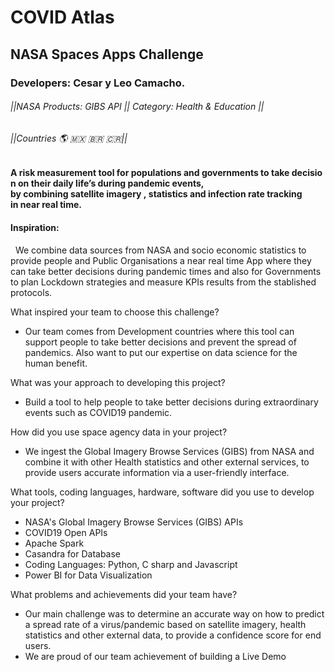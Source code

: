 # COVID Atlas
## NASA Spaces Apps Challenge
### Developers: Cesar y Leo Camacho. 
###### ||NASA Products: GIBS API || Category: Health & Education ||
###### ||Countries 🌎 🇲🇽 🇧🇷 🇨🇷||

#### A risk measurement tool for populations and governments to take decision on their daily life’s during pandemic events, by combining satellite imagery , statistics and infection rate tracking in near real time.  

#### Inspiration:
 
We combine data sources from NASA and socio economic statistics to provide people and Public Organisations a near real time App where they can take better decisions during pandemic times and also for Governments to plan Lockdown strategies and measure KPIs results from the stablished protocols.  

What inspired your team to choose this challenge? 

* Our team comes from Development countries where this tool can support people to take better decisions and prevent the spread of pandemics. Also want to put our expertise on data science for the human benefit.   

What was your approach to developing this project?  
*  Build a tool to help people to take better decisions during extraordinary events such as COVID19 pandemic.  

How did you use space agency data in your project? 
* We ingest the Global Imagery Browse Services (GIBS) from NASA and combine it with other Health statistics and other external services, to provide users accurate information via a user-friendly interface. 

What tools, coding languages, hardware, software did you use to develop your project? 
* NASA's Global Imagery Browse Services (GIBS) APIs 
* COVID19 Open APIs 
* Apache Spark  
* Casandra for Database 
* Coding Languages: Python, C sharp and Javascript 
* Power BI for Data Visualization 

What problems and achievements did your team have?
* Our main challenge was to determine an accurate way on how to predict a spread rate of a virus/pandemic based on satellite imagery, health statistics and other external data, to provide a confidence score for end users.  
* We are proud of our team achievement of building a Live Demo  
